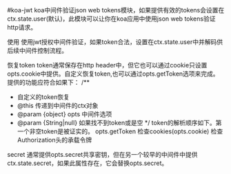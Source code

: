 #koa-jwt
koa中间件验证json web tokens模块，如果提供有效的tokens会设置在ctx.state.user(默认)，此模块可以让你在koa应用中使用json web tokens验证http请求。

使用
使用jwt授权中间件验证，如果token合法，设置在ctx.state.user中并解码供后续中间件控制流程。

恢复token
token通常保存在http header中，但它也可以通过cookie只设置opts.cookie中提供。自定义恢复token,也可以通过opts.getToken选项来完成。提供的功能应符合如果下：
/**
 * 自定义的token恢复
 * @this 传递到中间件的ctx对象
 * @param {object}  opts 中间件选项
 * @param {String|null} 如果找不到token或是空
 */
token的解析顺序如下。第一个非空token是被证实的。
opts.getToken
检查cookies(opts.cookie)
检查Authorization头的承载令牌

secret
通常提供opts.secret共享密钥，但在另一个较早的中间件中提供ctx.state.secret，如果此属性存在，它会替换opts.secret。


